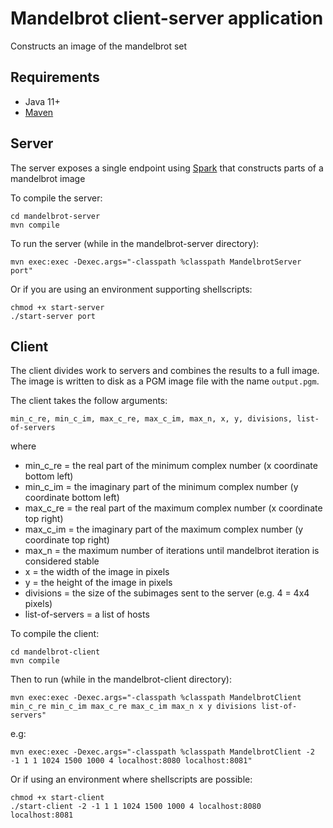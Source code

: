 # Mandelbrot client-server application
Constructs an image of the mandelbrot set

## Requirements

* Java 11+
* [Maven](https://maven.apache.org/install.html)


## Server
The server exposes a single endpoint using [Spark](http://sparkjava.com/) that constructs parts of a mandelbrot image 

To compile the server:
```
cd mandelbrot-server
mvn compile
```
To run the server (while in the mandelbrot-server directory):
```
mvn exec:exec -Dexec.args="-classpath %classpath MandelbrotServer port"
```
Or if you are using an environment supporting shellscripts:
```
chmod +x start-server
./start-server port
```

## Client
The client divides work to servers and combines the results to a full image. The image is written to disk as a PGM image file with the name `output.pgm`.

The client takes the follow arguments:

`min_c_re, min_c_im, max_c_re, max_c_im, max_n, x, y, divisions, list-of-servers`

where  
* min_c_re = the real part of the minimum complex number (x coordinate bottom left)  
* min_c_im = the imaginary part of the minimum complex number (y coordinate bottom left)
* max_c_re = the real part of the maximum complex number (x coordinate top right)
* max_c_im = the imaginary part of the maximum complex number (y coordinate top right)
* max_n = the maximum number of iterations until mandelbrot iteration is considered stable
* x = the width of the image in pixels
* y = the height of the image in pixels
* divisions = the size of the subimages sent to the server (e.g. 4 = 4x4 pixels)
* list-of-servers = a list of hosts 

To compile the client:
```
cd mandelbrot-client
mvn compile
```

Then to run (while in the mandelbrot-client directory):
```
mvn exec:exec -Dexec.args="-classpath %classpath MandelbrotClient min_c_re min_c_im max_c_re max_c_im max_n x y divisions list-of-servers"
```
e.g:
```
mvn exec:exec -Dexec.args="-classpath %classpath MandelbrotClient -2 -1 1 1 1024 1500 1000 4 localhost:8080 localhost:8081"
```

Or if using an environment where shellscripts are possible:
```
chmod +x start-client
./start-client -2 -1 1 1 1024 1500 1000 4 localhost:8080 localhost:8081
```
